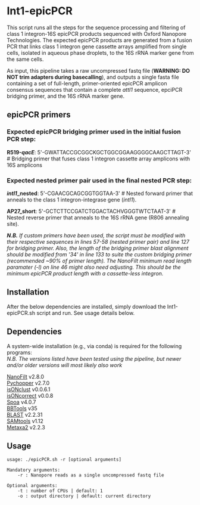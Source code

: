 # Int1-epicPCR


This script runs all the steps for the sequence processing and filtering of class 1 integron-16S epicPCR products sequenced with Oxford Nanopore Technologies. The expected epicPCR products are generated from a fusion PCR that links class 1 integron gene cassette arrays amplified from single cells, isolated in aqueous phase droplets, to the 16S rRNA marker gene from the same cells. 

As input, this pipeline takes a raw uncompressed fastq file (**WARNING: DO NOT trim adapters during basecalling**), and outputs a single fasta file containing a set of full-length, primer-oriented epicPCR amplicon consensus sequences that contain a complete *attI1* sequence, epciPCR bridging primer, and the 16S rRNA marker gene.

## epicPCR primers
### Expected epicPCR bridging primer used in the initial fusion PCR step:

**R519-*qacE***: 5'-GWATTACCGCGGCKGCTGGCGGAAGGGGCAAGCTTAGT-3' # Bridging primer that fuses class 1 integron cassette array amplicons with 16S amplicons

### Expected nested primer pair used in the final nested PCR step:

***intI1*_nested**: 5'-CGAACGCAGCGGTGGTAA-3' # Nested forward primer that anneals to the class 1 integron-integrase gene (*intI1*).

**AP27_short**: 5'-GCTCTTCCGATCTGGACTACHVGGGTWTCTAAT-3' # Nested reverse primer that anneals to the 16S rRNA gene (R806 annealing site).

***N.B.** If custom primers have been used, the script must be modified with their respective sequences in lines 57-58 (nested primer pair) and line 127 for bridging primer. Also, the length of the bridging primer blast alignment should be modified from '34' in line 133 to suite the custom bridging primer (recommended ~90% of primer length). The NanoFilt minimum read length paramater (-l) on line 46 might also need adjusting. This should be the minimum epicPCR product length with a cassette-less integron.*

## Installation
After the below dependencies are installed, simply download the Int1-epicPCR.sh script and run. See usage details below.

## Dependencies
A system-wide installation (e.g., via conda) is required for the following programs:  
*N.B. The versions listed have been tested using the pipeline, but newer and/or older versions will most likely also work*

[NanoFilt](https://github.com/wdecoster/nanofilt) v2.8.0  
[Pychopper](https://github.com/epi2me-labs/pychopper) v2.7.0  
[isONclust](https://github.com/ksahlin/isONclust) v0.0.6.1  
[isONcorrect](https://github.com/ksahlin/isONcorrect) v0.0.8  
[Spoa](https://github.com/rvaser/spoa) v4.0.7  
[BBTools](https://jgi.doe.gov/data-and-tools/software-tools/bbtools/) v35  
[BLAST](https://blast.ncbi.nlm.nih.gov/Blast.cgi?PAGE_TYPE=BlastDocs&DOC_TYPE=Download) v2.2.31  
[SAMtools](http://www.htslib.org/) v1.12  
[Metaxa2](https://microbiology.se/software/metaxa2/) v2.2.3  


## Usage

```
usage: ./epicPCR.sh -r [optional arguments]

Mandatory arguments:
    -r : Nanopore reads as a single uncompressed fastq file
    
Optional arguments:
    -t : number of CPUs | default: 1
    -o : output directory | default: current directory
```
